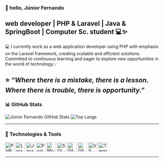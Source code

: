 ### 👋 hello,  Júnior Fernando
web developer | PHP & Laravel | Java & SpringBoot | Computer Sc. student 💻✨
---

💻 I currently work as a web application developer using PHP with emphasis on the Laravel framework, creating scalable and efficient solutions.
Committed to continuous learning and eager to explore new opportunities in the world of technology.💡

⭐ _“Where there is a mistake, there is a lesson. Where there is trouble, there is opportunity.”_
---

### 📊 GitHub Stats

![Júnior Fernando GitHub Stats](https://github-readme-stats.vercel.app/api?username=juniorFernandojrf&show_icons=true&theme=radical&hide=issues&count_private=true)
![Top Langs](https://github-readme-stats.vercel.app/api/top-langs/?username=juniorFernandojrf&layout=compact&theme=radical)

---

### 🚀 Technologies & Tools

<p>
  <img alt="PHP" title="PHP" width="30px" src="https://cdn.jsdelivr.net/gh/devicons/devicon/icons/php/php-original.svg" />
  <img alt="Laravel" title="Laravel" width="30px" src="https://cdn.jsdelivr.net/gh/devicons/devicon/icons/laravel/laravel-plain.svg" />
  <img alt="JavaScript" title="JavaScript" width="30px" src="https://cdn.jsdelivr.net/gh/devicons/devicon/icons/javascript/javascript-original.svg" />
  <img alt="PostgreSQL" title="PostgreSQL" width="30px" src="https://cdn.jsdelivr.net/gh/devicons/devicon/icons/postgresql/postgresql-original.svg" />
  <img alt="MongoDB" title="MongoDB" width="30px" src="https://cdn.jsdelivr.net/gh/devicons/devicon/icons/mongodb/mongodb-original.svg" />
  <img alt="SQL" title="SQL" width="30px" src="https://cdn.jsdelivr.net/gh/devicons/devicon/icons/mysql/mysql-original.svg" />
  <img alt="Git" title="Git" width="30px" src="https://cdn.jsdelivr.net/gh/devicons/devicon/icons/git/git-original.svg" />
  <img alt="GitHub" title="GitHub" width="30px" src="https://cdn.jsdelivr.net/gh/devicons/devicon/icons/github/github-original.svg" />
  <img alt="VS Code" title="Visual Studio Code" width="30px" src="https://cdn.jsdelivr.net/gh/devicons/devicon/icons/vscode/vscode-original.svg" />
  <img alt="Terminal" title="Terminal" width="30px" src="https://cdn.jsdelivr.net/gh/devicons/devicon/icons/bash/bash-original.svg" />
</p>

---
